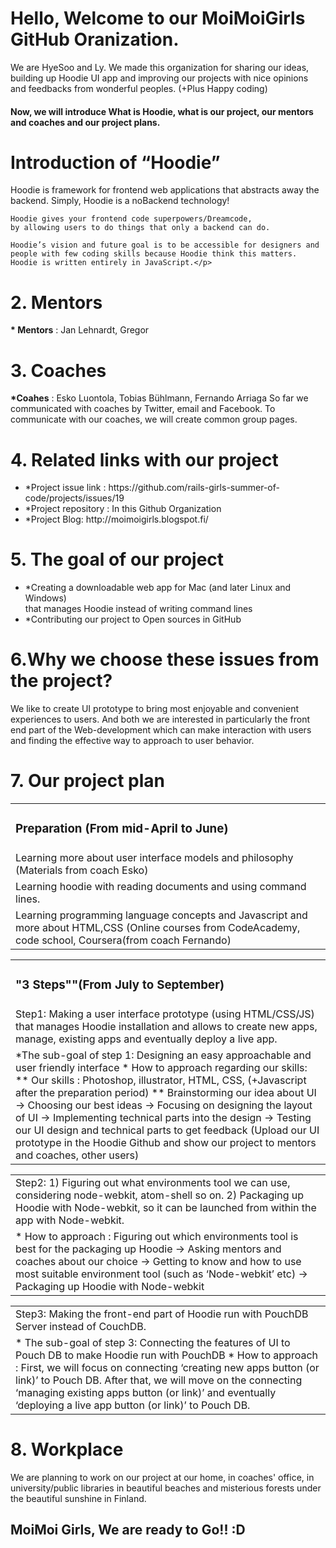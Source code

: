 <h1>Hello, Welcome to our MoiMoiGirls GitHub Oranization.</h1>
<p> We are HyeSoo and Ly. We made this organization for sharing our ideas, building up Hoodie UI app 
    and improving our projects with nice opinions and feedbacks from wonderful peoples. (+Plus Happy coding) </p>

<h4>Now, we will introduce What is Hoodie, what is our project, our mentors and coaches and our project plans.</h4>


<h1>Introduction of “Hoodie”</h1> 
   <p> Hoodie is framework for frontend web applications that abstracts away the backend.  
    Simply, Hoodie is a noBackend technology! 
	
    Hoodie gives your frontend code superpowers/Dreamcode, 
    by allowing users to do things that only a backend can do.
    
    Hoodie’s vision and future goal is to be accessible for designers and
    people with few coding skills because Hoodie think this matters.
    Hoodie is written entirely in JavaScript.</p>

<h1>2. Mentors</h1>  
   <p><strong>* Mentors</strong> : Jan Lehnardt, Gregor </p>

<h1>3. Coaches</h1> 
   <p><strong>*Coahes</strong> : Esko Luontola, Tobias Bühlmann, Fernando Arriaga
    So far we communicated with coaches by Twitter, email and Facebook.  
    To communicate with our coaches, we will create common group pages.</p>
 
<h1>4. Related links with our project</h1> 
<ul>
<li>*Project issue link : https://github.com/rails-girls-summer-of-code/projects/issues/19</li>
<li>*Project repository : In this Github Organization</li>
<li>*Project Blog: http://moimoigirls.blogspot.fi/</li>
</ul>


<h1>5. The goal of our project</h1>
<ul>
<li> *Creating a downloadable web app for Mac (and later Linux and Windows) </li>
      that manages Hoodie instead of writing command lines 
<li> *Contributing our project to Open sources in GitHub </li>
</ul>

<h1>6.Why we choose these issues from the project?</h1>
<p>We like to create UI prototype to bring most enjoyable and convenient experiences to users.
And both we are interested in particularly the front end part of the Web-development
which can make interaction with users and finding the effective way to approach to user behavior.</p> 

<h1>7. Our project plan</h1>
<table>
    <tr><td> <h3>Preparation (From mid-April to June) </h3></td></tr>
	<tr><td> Learning more about user interface models and philosophy (Materials from coach Esko) </td></tr>
    <tr><td> Learning hoodie with reading documents and using command lines.</td></tr>
    <tr><td> Learning programming language concepts and Javascript and more about HTML,CSS 
             (Online courses from CodeAcademy, code school, Coursera(from coach Fernando)</td></tr>
</table>

<table>
   <tr><td><h3>"3 Steps""(From July to September)</h3></td></tr>
   <tr><td>Step1: Making a user interface prototype (using HTML/CSS/JS) that manages Hoodie installation 
	          and allows to create new apps, manage, existing apps and eventually deploy a live app.</td></tr>
        <tr><td> *The sub-goal of step 1: Designing an easy approachable and user friendly interface
                 * How to approach regarding our skills:
                   ** Our skills :  Photoshop, illustrator, HTML, CSS, (+Javascript after the preparation period) 
                   ** Brainstorming our idea about UI -> Choosing our best ideas -> 
				    Focusing on designing the layout of UI -> Implementing technical parts into the design ->
					Testing our UI design and technical parts to get feedback (Upload our UI prototype 
					in the Hoodie Github and show our project to mentors and coaches, other  users)</td></tr></table>  
 <table>
    <tr><td> Step2: 1) Figuring out what environments tool we can use, considering node-webkit, atom-shell so on. 
                    2) Packaging up Hoodie with Node-webkit, so it can be launched from within the app with Node-webkit.</td></tr>
     <tr><td> * How to approach : 
                  Figuring out which environments tool is best for the packaging up Hoodie -> 
				  Asking mentors and coaches about our choice  -> Getting to know and 
				  how to use most suitable environment tool (such as ‘Node-webkit’ etc)
				  -> Packaging up Hoodie with Node-webkit </td></tr>
 </table>				  
 <table>
    <tr><td> Step3:  Making the front-end part of Hoodie run with PouchDB Server instead of CouchDB.</td></tr>
           <tr><td>* The sub-goal of step 3: Connecting the features of UI to Pouch DB to make Hoodie run with PouchDB
                   * How to approach : 
                      First, we will focus on connecting ‘creating new apps button (or link)’ to Pouch DB. 
                      After that, we will move on the connecting ‘managing existing apps button (or link)’ 
                      and eventually ‘deploying a live app button (or link)’ to Pouch DB.</td></tr>
 </table>

<h1>8. Workplace </h1>
<p>We are planning to work on our project at our home, in coaches' office, in university/public libraries
 in beautiful beaches and misterious forests under the beautiful sunshine in Finland.</p>   
 
<h2> MoiMoi Girls, We are ready to Go!! :D </h2>
